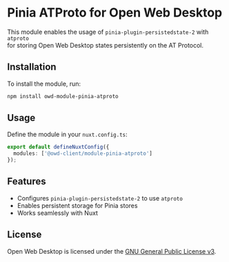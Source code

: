 # Pinia ATProto for Open Web Desktop

This module enables the usage of `pinia-plugin-persistedstate-2` with `atproto`  
for storing Open Web Desktop states persistently on the AT Protocol.

## Installation

To install the module, run:

```sh
npm install owd-module-pinia-atproto
```

## Usage

Define the module in your `nuxt.config.ts`:

```ts
export default defineNuxtConfig({
  modules: ['@owd-client/module-pinia-atproto']
});
```

## Features
- Configures `pinia-plugin-persistedstate-2` to use `atproto`
- Enables persistent storage for Pinia stores
- Works seamlessly with Nuxt

## License
Open Web Desktop is licensed under the [GNU General Public License v3](LICENSE).

